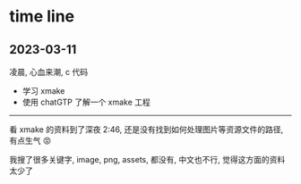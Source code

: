 # time line

## 2023-03-11

凌晨, 心血来潮, c 代码

- 学习 xmake
- 使用 chatGTP 了解一个 xmake 工程

---

看 xmake 的资料到了深夜 2:46, 还是没有找到如何处理图片等资源文件的路径, 有点生气 :rage:

我搜了很多关键字, image, png, assets, 都没有, 中文也不行, 觉得这方面的资料太少了
